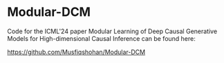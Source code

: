# Modular-DCM
Code for the ICML'24 paper Modular Learning of Deep Causal Generative Models for High-dimensional Causal Inference can be found here:

https://github.com/Musfiqshohan/Modular-DCM
